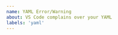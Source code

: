 ```yaml
---
name: YAML Error/Warning
about: VS Code complains over your YAML 
labels: 'yaml' 
---
```


<!-- 

- Is it an YAML parsing error?
  This extension relies on https://github.com/eemeli/yaml to parse and validate
  the raw YAML. To test this, update the language of the file to YAML 
  using ⌘K M or Ctrl+K M. If the error is still there, please report to that repo
  and then report back when it gets fixed there

- Is a HA scheme error?
   Feel free to fix this yourself, it's quite easy, HowTo here:
   https://github.com/keesschollaart81/vscode-home-assistant/wiki/HowTo:-Update-the-schema's

-->
